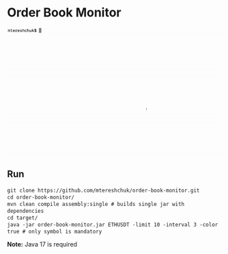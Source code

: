 # Order Book Monitor

![](demo.gif)

## Run

```shell
git clone https://github.com/mtereshchuk/order-book-monitor.git
cd order-book-monitor/
mvn clean compile assembly:single # builds single jar with dependencies
cd target/
java -jar order-book-monitor.jar ETHUSDT -limit 10 -interval 3 -color true # only symbol is mandatory
```

**Note:** Java 17 is required
